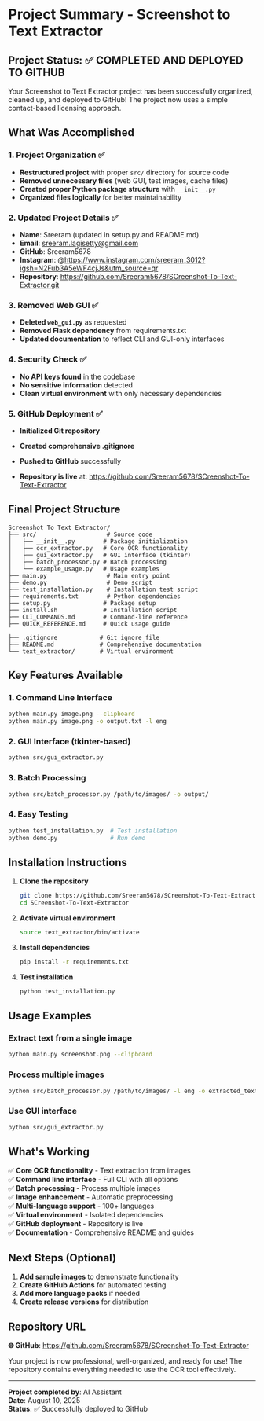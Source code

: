 # Project Summary - Screenshot to Text Extractor

## Project Status: ✅ COMPLETED AND DEPLOYED TO GITHUB

Your Screenshot to Text Extractor project has been successfully organized, cleaned up, and deployed to GitHub! The project now uses a simple contact-based licensing approach.

## What Was Accomplished

### 1. Project Organization ✅
- **Restructured project** with proper `src/` directory for source code
- **Removed unnecessary files** (web GUI, test images, cache files)
- **Created proper Python package structure** with `__init__.py`
- **Organized files logically** for better maintainability

### 2. Updated Project Details ✅
- **Name**: Sreeram (updated in setup.py and README.md)
- **Email**: sreeram.lagisetty@gmail.com
- **GitHub**: Sreeram5678
- **Instagram**: @https://www.instagram.com/sreeram_3012?igsh=N2Fub3A5eWF4cjJs&utm_source=qr
- **Repository**: https://github.com/Sreeram5678/SCreenshot-To-Text-Extractor.git

### 3. Removed Web GUI ✅
- **Deleted `web_gui.py`** as requested
- **Removed Flask dependency** from requirements.txt
- **Updated documentation** to reflect CLI and GUI-only interfaces

### 4. Security Check ✅
- **No API keys found** in the codebase
- **No sensitive information** detected
- **Clean virtual environment** with only necessary dependencies

### 5. GitHub Deployment ✅
- **Initialized Git repository**
- **Created comprehensive .gitignore**

- **Pushed to GitHub** successfully
- **Repository is live** at: https://github.com/Sreeram5678/SCreenshot-To-Text-Extractor

## Final Project Structure

```
Screenshot To Text Extractor/
├── src/                    # Source code
│   ├── __init__.py        # Package initialization
│   ├── ocr_extractor.py   # Core OCR functionality
│   ├── gui_extractor.py   # GUI interface (tkinter)
│   ├── batch_processor.py # Batch processing
│   └── example_usage.py   # Usage examples
├── main.py                 # Main entry point
├── demo.py                 # Demo script
├── test_installation.py    # Installation test script
├── requirements.txt        # Python dependencies
├── setup.py               # Package setup
├── install.sh             # Installation script
├── CLI_COMMANDS.md        # Command-line reference
├── QUICK_REFERENCE.md     # Quick usage guide

├── .gitignore            # Git ignore file
├── README.md             # Comprehensive documentation
└── text_extractor/       # Virtual environment
```

## Key Features Available

### 1. **Command Line Interface**
```bash
python main.py image.png --clipboard
python main.py image.png -o output.txt -l eng
```

### 2. **GUI Interface** (tkinter-based)
```bash
python src/gui_extractor.py
```

### 3. **Batch Processing**
```bash
python src/batch_processor.py /path/to/images/ -o output/
```

### 4. **Easy Testing**
```bash
python test_installation.py  # Test installation
python demo.py               # Run demo
```

## Installation Instructions

1. **Clone the repository**
   ```bash
   git clone https://github.com/Sreeram5678/SCreenshot-To-Text-Extractor.git
   cd SCreenshot-To-Text-Extractor
   ```

2. **Activate virtual environment**
   ```bash
   source text_extractor/bin/activate
   ```

3. **Install dependencies**
   ```bash
   pip install -r requirements.txt
   ```

4. **Test installation**
   ```bash
   python test_installation.py
   ```

## Usage Examples

### Extract text from a single image
```bash
python main.py screenshot.png --clipboard
```

### Process multiple images
```bash
python src/batch_processor.py /path/to/images/ -l eng -o extracted_texts/
```

### Use GUI interface
```bash
python src/gui_extractor.py
```

## What's Working

✅ **Core OCR functionality** - Text extraction from images  
✅ **Command line interface** - Full CLI with all options  
✅ **Batch processing** - Process multiple images  
✅ **Image enhancement** - Automatic preprocessing  
✅ **Multi-language support** - 100+ languages  
✅ **Virtual environment** - Isolated dependencies  
✅ **GitHub deployment** - Repository is live  
✅ **Documentation** - Comprehensive README and guides  

## Next Steps (Optional)

1. **Add sample images** to demonstrate functionality
2. **Create GitHub Actions** for automated testing
3. **Add more language packs** if needed
4. **Create release versions** for distribution

## Repository URL

**🌐 GitHub**: https://github.com/Sreeram5678/SCreenshot-To-Text-Extractor

Your project is now professional, well-organized, and ready for use! The repository contains everything needed to use the OCR tool effectively.

---

**Project completed by**: AI Assistant  
**Date**: August 10, 2025  
**Status**: ✅ Successfully deployed to GitHub
